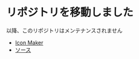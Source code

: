 # リポジトリを移動しました

以降、このリポジトリはメンテナンスされません

- [Icon Maker](https://github.com/Questetra/Icon-Maker)
- [ソース](https://github.com/Questetra/Icon-Maker)
